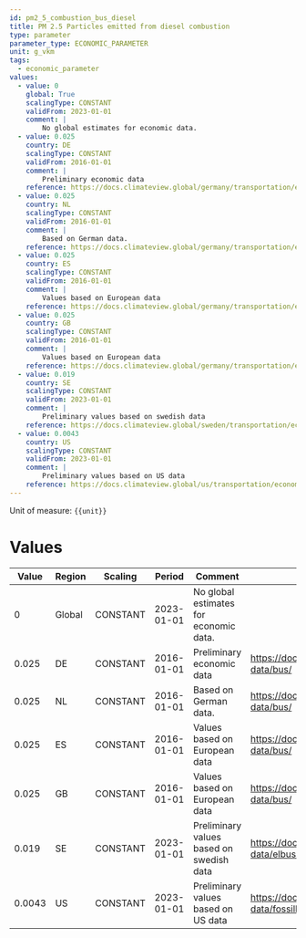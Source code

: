 ```yaml
---
id: pm2_5_combustion_bus_diesel
title: PM 2.5 Particles emitted from diesel combustion
type: parameter
parameter_type: ECONOMIC_PARAMETER
unit: g_vkm
tags:
  - economic_parameter
values:
  - value: 0
    global: True
    scalingType: CONSTANT
    validFrom: 2023-01-01
    comment: |
        No global estimates for economic data.
  - value: 0.025
    country: DE
    scalingType: CONSTANT
    validFrom: 2016-01-01
    comment: |
        Preliminary economic data
    reference: https://docs.climateview.global/germany/transportation/economic-data/bus/
  - value: 0.025
    country: NL
    scalingType: CONSTANT
    validFrom: 2016-01-01
    comment: |
        Based on German data.
    reference: https://docs.climateview.global/germany/transportation/economic-data/bus/
  - value: 0.025
    country: ES
    scalingType: CONSTANT
    validFrom: 2016-01-01
    comment: |
        Values based on European data
    reference: https://docs.climateview.global/germany/transportation/economic-data/bus/
  - value: 0.025
    country: GB
    scalingType: CONSTANT
    validFrom: 2016-01-01
    comment: |
        Values based on European data
    reference: https://docs.climateview.global/germany/transportation/economic-data/bus/
  - value: 0.019
    country: SE
    scalingType: CONSTANT
    validFrom: 2023-01-01
    comment: |
        Preliminary values based on swedish data
    reference: https://docs.climateview.global/sweden/transportation/economic-data/elbuss/
  - value: 0.0043
    country: US
    scalingType: CONSTANT
    validFrom: 2023-01-01
    comment: |
        Preliminary values based on US data
    reference: https://docs.climateview.global/us/transportation/economic-data/fossilbus/
---
```



Unit of measure: `{{unit}}`


# Values


| Value | Region | Scaling | Period | Comment | Reference |
|-------|--------|---------|--------|---------|-----------|
| 0 | Global | CONSTANT | 2023-01-01 | No global estimates for economic data. |  |
| 0.025 | DE | CONSTANT | 2016-01-01 | Preliminary economic data | https://docs.climateview.global/germany/transportation/economic-data/bus/ |
| 0.025 | NL | CONSTANT | 2016-01-01 | Based on German data. | https://docs.climateview.global/germany/transportation/economic-data/bus/ |
| 0.025 | ES | CONSTANT | 2016-01-01 | Values based on European data | https://docs.climateview.global/germany/transportation/economic-data/bus/ |
| 0.025 | GB | CONSTANT | 2016-01-01 | Values based on European data | https://docs.climateview.global/germany/transportation/economic-data/bus/ |
| 0.019 | SE | CONSTANT | 2023-01-01 | Preliminary values based on swedish data | https://docs.climateview.global/sweden/transportation/economic-data/elbuss/ |
| 0.0043 | US | CONSTANT | 2023-01-01 | Preliminary values based on US data | https://docs.climateview.global/us/transportation/economic-data/fossilbus/ |


